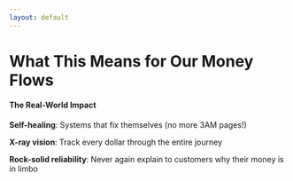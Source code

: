 ```yaml
---
layout: default
---
```


# What This Means for Our Money Flows

#### The Real-World Impact

**Self-healing**: Systems that fix themselves (no more 3AM pages!)

**X-ray vision**: Track every dollar through the entire journey

**Rock-solid reliability**: Never again explain to customers why their money is in limbo

<!--
**Explaining the Architecture:**
- Temporal has a unique architecture that preserves workflow state even when workers fail
- The Temporal server acts as the "brain" - storing workflow state and history
- Workers are stateless and can be restarted at any time
- This provides durability that's impossible with traditional job processors

**Key Advantages Visualized:**
- In traditional architecture: If a worker processing a payment dies mid-transaction, you lose state
- With Temporal: The workflow continues exactly where it left off when a new worker starts
- This is what makes it so powerful for payment processing - we get true durability for free

**The Timeline View:**
- Each workflow execution is recorded as an immutable history of events
- Activities can be executed sequentially or in parallel
- Failed activities are automatically retried based on configurable policies
- The entire execution history is queryable and visible in the Temporal UI

**Technical Note:**
- The charts show how Temporal's "event sourcing" approach is fundamentally different
- Rather than storing current state, it records the full history of events
- This allows for time-travel debugging and complete auditability

## Timing: 90 seconds
-->
